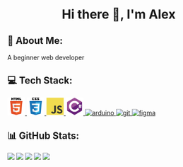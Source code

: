 # <div align="center">Hi there 👋, I'm Alex</div>

## 💫 About Me:
A beginner web developer

## 💻 Tech Stack:
<p align="left"> <a href="https://www.w3.org/html/" target="_blank" rel="noreferrer"> <img src="https://raw.githubusercontent.com/devicons/devicon/master/icons/html5/html5-original-wordmark.svg" alt="html5" width="40" height="40"/> </a> <a href="https://www.w3schools.com/css/" target="_blank" rel="noreferrer"> <img src="https://raw.githubusercontent.com/devicons/devicon/master/icons/css3/css3-original-wordmark.svg" alt="css3" width="40" height="40"/> </a><a href="https://developer.mozilla.org/en-US/docs/Web/JavaScript" target="_blank" rel="noreferrer"> <img src="https://raw.githubusercontent.com/devicons/devicon/master/icons/javascript/javascript-original.svg" alt="javascript" width="40" height="40"/> </a><a href="https://www.w3schools.com/cs/" target="_blank" rel="noreferrer"> <img src="https://raw.githubusercontent.com/devicons/devicon/master/icons/csharp/csharp-original.svg" alt="csharp" width="40" height="40"/> </a><a href="https://www.arduino.cc/" target="_blank" rel="noreferrer"> <img src="https://cdn.worldvectorlogo.com/logos/arduino-1.svg" alt="arduino" width="40" height="40"/> </a>    <a href="https://git-scm.com/" target="_blank" rel="noreferrer"> <img src="https://www.vectorlogo.zone/logos/git-scm/git-scm-icon.svg" alt="git" width="40" height="40"/> </a><a href="https://www.figma.com/" target="_blank" rel="noreferrer"> <img src="https://www.vectorlogo.zone/logos/figma/figma-icon.svg" alt="figma" width="40" height="40"/> </a>   </p>

## 📊 GitHub Stats:


[![](https://raw.githubusercontent.com/AlexandrIdVy/github-profile-summary-cards-example/master/profile-summary-card-output/nord_bright/0-profile-details.svg)](https://github.com/AlexandrIdVy/github-profile-summary-cards)
[![](https://raw.githubusercontent.com/AlexandrIdVy/github-profile-summary-cards-example/master/profile-summary-card-output/nord_bright/1-repos-per-language.svg)](https://github.com/AlexandrIdVy/github-profile-summary-cards) [![](https://raw.githubusercontent.com/AlexandrIdVy/github-profile-summary-cards-example/master/profile-summary-card-output/nord_bright/2-most-commit-language.svg)](https://github.com/AlexandrIdVy/github-profile-summary-cards)
[![](https://raw.githubusercontent.com/AlexandrIdVy/github-profile-summary-cards-example/master/profile-summary-card-output/nord_bright/3-stats.svg)](https://github.com/AlexandrIdVy/github-profile-summary-cards) [![](https://raw.githubusercontent.com/AlexandrIdVy/github-profile-summary-cards-example/master/profile-summary-card-output/nord_bright/4-productive-time.svg)](https://github.com/AlexandrIdVy/github-profile-summary-cards)
